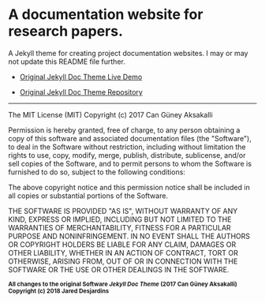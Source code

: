 # A documentation website for research papers.
A Jekyll theme for creating project documentation websites. I may or may not update this README file further.

- <a href="http://aksakalli.github.io/jekyll-doc-theme/">Original Jekyll Doc Theme Live Demo</a>

- <a href="http://github.com/aksakalli/jekyll-doc-theme">Original Jekyll Doc Theme Repository</a>

<hr/>

The MIT License (MIT)
Copyright (c) 2017 Can Güney Aksakalli

Permission is hereby granted, free of charge, to any person obtaining a copy of this software and associated documentation files (the "Software"), to deal in the Software without restriction, including without limitation the rights to use, copy, modify, merge, publish, distribute, sublicense, and/or sell copies of the Software, and to permit persons to whom the Software is furnished to do so, subject to the following conditions:

The above copyright notice and this permission notice shall be included in all copies or substantial portions of the Software.

THE SOFTWARE IS PROVIDED "AS IS", WITHOUT WARRANTY OF ANY KIND, EXPRESS OR IMPLIED, INCLUDING BUT NOT LIMITED TO THE WARRANTIES OF MERCHANTABILITY, FITNESS FOR A PARTICULAR PURPOSE AND NONINFRINGEMENT. IN NO EVENT SHALL THE AUTHORS OR COPYRIGHT HOLDERS BE LIABLE FOR ANY CLAIM, DAMAGES OR OTHER LIABILITY, WHETHER IN AN ACTION OF CONTRACT, TORT OR OTHERWISE, ARISING FROM, OUT OF OR IN CONNECTION WITH THE SOFTWARE OR THE USE OR OTHER DEALINGS IN THE SOFTWARE.

<sub>**All changes to the original Software *Jekyll Doc Theme* (2017 Can Güney Aksakalli) Copyright (c) 2018 Jared Desjardins**</sub>
